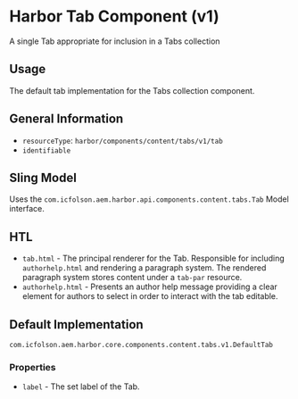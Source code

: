 # Harbor Tab Component (v1)

A single Tab appropriate for inclusion in a Tabs collection

## Usage

The default tab implementation for the Tabs collection component.

## General Information
 
* `resourceType`: `harbor/components/content/tabs/v1/tab`
* `identifiable`

## Sling Model

Uses the `com.icfolson.aem.harbor.api.components.content.tabs.Tab` Model interface.

## HTL 

* `tab.html` - The principal renderer for the Tab.  Responsible for including 
  `authorhelp.html` and rendering a paragraph system.  The rendered paragraph 
  system stores content under a `tab-par` resource.
* `authorhelp.html` - Presents an author help message providing a clear 
  element for authors to select in order to interact with the tab editable.

## Default Implementation

`com.icfolson.aem.harbor.core.components.content.tabs.v1.DefaultTab`

### Properties

* `label` - The set label of the Tab.